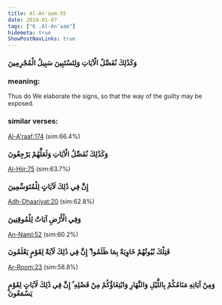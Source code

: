```yaml
---
title: Al-An'aam:55
date: 2018-01-07
tags: ["6 .Al-An'aam"]
hidemeta: true 
ShowPostNavLinks: true 
---
```

### وَكَذَٰلِكَ نُفَصِّلُ الْآيَاتِ وَلِتَسْتَبِينَ سَبِيلُ الْمُجْرِمِينَ
### meaning: 
Thus do We elaborate the signs, so that the way of the guilty may be exposed.
### similar verses: 

[Al-A'raaf:174](/7/174) (sim:66.4%)

### وَكَذَٰلِكَ نُفَصِّلُ الْآيَاتِ وَلَعَلَّهُمْ يَرْجِعُونَ

[Al-Hijr:75](/15/75) (sim:63.7%)

### إِنَّ فِي ذَٰلِكَ لَآيَاتٍ لِلْمُتَوَسِّمِينَ

[Adh-Dhaariyat:20](/51/20) (sim:62.8%)

### وَفِي الْأَرْضِ آيَاتٌ لِلْمُوقِنِينَ

[An-Naml:52](/27/52) (sim:60.2%)

### فَتِلْكَ بُيُوتُهُمْ خَاوِيَةً بِمَا ظَلَمُوا ۗ إِنَّ فِي ذَٰلِكَ لَآيَةً لِقَوْمٍ يَعْلَمُونَ

[Ar-Room:23](/30/23) (sim:58.8%)

### وَمِنْ آيَاتِهِ مَنَامُكُمْ بِاللَّيْلِ وَالنَّهَارِ وَابْتِغَاؤُكُمْ مِنْ فَضْلِهِ ۚ إِنَّ فِي ذَٰلِكَ لَآيَاتٍ لِقَوْمٍ يَسْمَعُونَ
